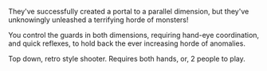 They've successfully created a portal to a parallel dimension, but they've unknowingly unleashed a terrifying horde of monsters!

You control the guards in both dimensions, requiring hand-eye coordination, and quick reflexes, to hold back the ever increasing horde of anomalies.

Top down, retro style shooter. Requires both hands, or, 2 people to play.